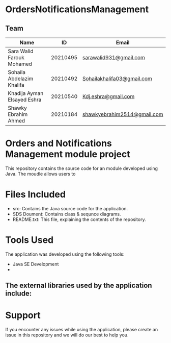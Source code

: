 # OrdersNotificationsManagement

## Team
| Name | ID | Email |
|------|----|-------|
| Sara Walid Farouk Mohamed | 20210495 | sarawalid931@gmail.com |
| Sohaila Abdelazim Khalifa | 20210492 | Sohailakhalifa03@gmail.com |
| Khadija Ayman Elsayed Eshra | 20210540 | Kdj.eshra@gmail.com |
| Shawky Ebrahim Ahmed | 20210184 | shawkyebrahim2514@gmail.com |

# Orders and Notifications Management module project
This repository contains the source code for an module developed using Java.
The moudle allows users to 


# Files Included
- src: Contains the Java source code for the application.
- SDS Doument: Contains class & sequnce diagrams.  
- README.txt: This file, explaining the contents of the repository.

# Tools Used
The application was developed using the following tools:

- Java SE Development
-    

The external libraries used by the application include:
- 

# Support
If you encounter any issues while using the application, please create an issue in this repository and we will do our best to help you.
